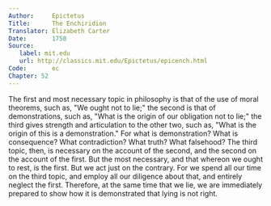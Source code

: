 ```yaml
---
Author:     Epictetus  
Title:      The Enchiridion  
Translator: Elizabeth Carter  
Date:       1750  
Source:
   label: mit.edu
   url: http://classics.mit.edu/Epictetus/epicench.html
Code:       ec  
Chapter: 52
---
```


The first and most necessary topic in philosophy is that of the use of moral
theorems, such as, "We ought not to lie;" the second is that of demonstrations,
such as, "What is the origin of our obligation not to lie;" the third gives
strength and articulation to the other two, such as, "What is the origin of
this is a demonstration." For what is demonstration? What is consequence? What
contradiction? What truth? What falsehood? The third topic, then, is necessary
on the account of the second, and the second on the account of the first.  But
the most necessary, and that whereon we ought to rest, is the first. But we act
just on the contrary. For we spend all our time on the third topic, and employ
all our diligence about that, and entirely neglect the first. Therefore, at the
same time that we lie, we are immediately prepared to show how it is
demonstrated that lying is not right.


